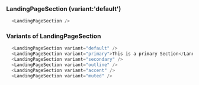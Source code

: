 ### LandingPageSection (variant:'default')

```js
  <LandingPageSection />
```

### Variants of LandingPageSection

```js
  <LandingPageSection variant="default" />
  <LandingPageSection variant="primary">This is a primary Section</LandingPageSection>
  <LandingPageSection variant="secondary" />
  <LandingPageSection variant="outline" />
  <LandingPageSection variant="accent" />
  <LandingPageSection variant="muted" />
```
